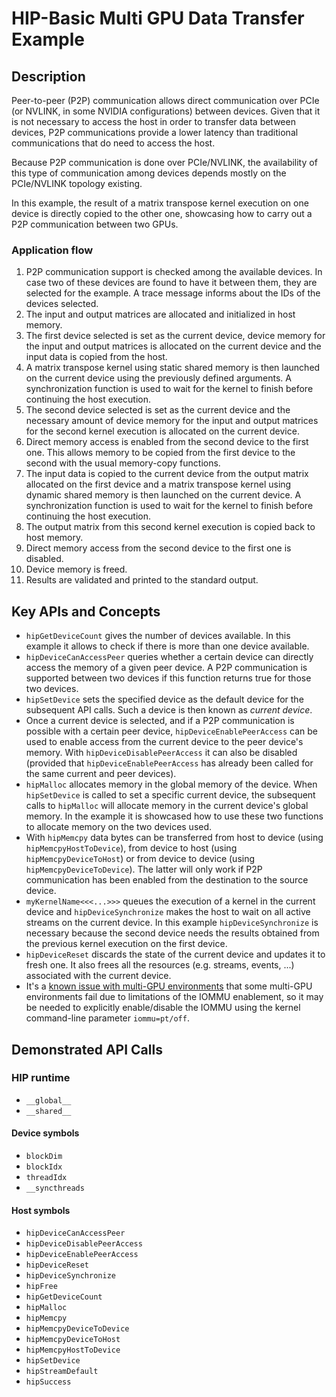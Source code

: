 # HIP-Basic Multi GPU Data Transfer Example

## Description
Peer-to-peer (P2P) communication allows direct communication over PCIe (or NVLINK, in some NVIDIA configurations) between devices. Given that it is not necessary to access the host in order to transfer data between devices, P2P communications provide a lower latency than traditional communications that do need to access the host.

Because P2P communication is done over PCIe/NVLINK, the availability of this type of communication among devices depends mostly on the PCIe/NVLINK topology existing.

In this example, the result of a matrix transpose kernel execution on one device is directly copied to the other one, showcasing how to carry out a P2P communication between two GPUs.

### Application flow
1. P2P communication support is checked among the available devices. In case two of these devices are found to have it between them, they are selected for the example. A trace message informs about the IDs of the devices selected.
2. The input and output matrices are allocated and initialized in host memory.
3. The first device selected is set as the current device, device memory for the input and output matrices is allocated on the current device and the input data is copied from the host.
4. A matrix transpose kernel using static shared memory is then launched on the current device using the previously defined arguments. A synchronization function is used to wait for the kernel to finish before continuing the host execution.
5. The second device selected is set as the current device and the necessary amount of device memory for the input and output matrices for the second kernel execution is allocated on the current device.
6. Direct memory access is enabled from the second device to the first one. This allows memory to be copied from the first device to the second with the usual memory-copy functions.
7. The input data is copied to the current device from the output matrix allocated on the first device and a matrix transpose kernel using dynamic shared memory is then launched on the current device. A synchronization function is used to wait for the kernel to finish before continuing the host execution.
8. The output matrix from this second kernel execution is copied back to host memory.
9. Direct memory access from the second device to the first one is disabled.
10. Device memory is freed.
11. Results are validated and printed to the standard output.

## Key APIs and Concepts
- `hipGetDeviceCount` gives the number of devices available. In this example it allows to check if there is more than one device available.
- `hipDeviceCanAccessPeer` queries whether a certain device can directly access the memory of a given peer device. A P2P communication is supported between two devices if this function returns true for those two devices.
- `hipSetDevice` sets the specified device as the default device for the subsequent API calls. Such a device is then known as _current device_.
- Once a current device is selected, and if a P2P communication is possible with a certain peer device, `hipDeviceEnablePeerAccess` can be used to enable access from the current device to the peer device's memory. With `hipDeviceDisablePeerAccess` it can also be disabled (provided that `hipDeviceEnablePeerAccess` has already been called for the same current and peer devices).
- `hipMalloc` allocates memory in the global memory of the device. When `hipSetDevice` is called to set a specific current device, the subsequent calls to `hipMalloc` will allocate memory in the current device's global memory. In the example it is showcased how to use these two functions to allocate memory on the two devices used.
- With `hipMemcpy` data bytes can be transferred from host to device (using `hipMemcpyHostToDevice`), from device to host (using `hipMemcpyDeviceToHost`) or from device to device (using `hipMemcpyDeviceToDevice`). The latter will only work if P2P communication has been enabled from the destination to the source device.
- `myKernelName<<<...>>>` queues the execution of a kernel in the current device and `hipDeviceSynchronize` makes the host to wait on all active streams on the current device. In this example `hipDeviceSynchronize` is necessary because the second device needs the results obtained from the previous kernel execution on the first device.
- `hipDeviceReset` discards the state of the current device and updates it to fresh one. It also frees all the resources (e.g. streams, events, ...) associated with the current device.
- It's a [known issue with multi-GPU environments](https://community.amd.com/t5/knowledge-base/iommu-advisory-for-multi-gpu-environments/ta-p/477468) that some multi-GPU environments fail due to limitations of the IOMMU enablement, so it may be needed to explicitly enable/disable the IOMMU using the kernel command-line parameter `iommu=pt/off`.

## Demonstrated API Calls

### HIP runtime
- `__global__`
- `__shared__`

#### Device symbols
- `blockDim`
- `blockIdx`
- `threadIdx`
- `__syncthreads`

#### Host symbols
- `hipDeviceCanAccessPeer`
- `hipDeviceDisablePeerAccess`
- `hipDeviceEnablePeerAccess`
- `hipDeviceReset`
- `hipDeviceSynchronize`
- `hipFree`
- `hipGetDeviceCount`
- `hipMalloc`
- `hipMemcpy`
- `hipMemcpyDeviceToDevice`
- `hipMemcpyDeviceToHost`
- `hipMemcpyHostToDevice`
- `hipSetDevice`
- `hipStreamDefault`
- `hipSuccess`

